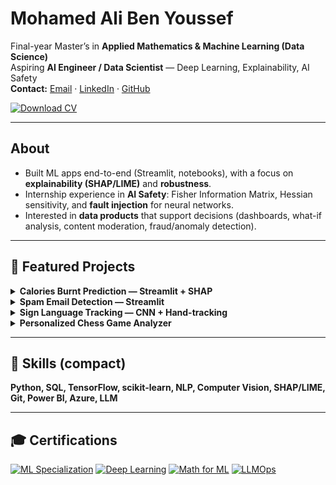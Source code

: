 # Mohamed Ali Ben Youssef

Final-year Master’s in **Applied Mathematics & Machine Learning (Data Science)**  
Aspiring **AI Engineer / Data Scientist** — Deep Learning, Explainability, AI Safety  
**Contact:** [Email](mailto:mohamedalibenyoussef345@gmail.com) · [LinkedIn](https://www.linkedin.com/in/mohamed-ali-ben-youssef-0039a5253/) · [GitHub](https://github.com/<Mohamed-ali2001>)

[![Download CV](https://img.shields.io/badge/CV-PDF-0e6e55)](cv/Mohamed_Ali_Ben_Youssef_CV.pdf)

---

## About
- Built ML apps end-to-end (Streamlit, notebooks), with a focus on **explainability (SHAP/LIME)** and **robustness**.  
- Internship experience in **AI Safety**: Fisher Information Matrix, Hessian sensitivity, and **fault injection** for neural networks.  
- Interested in **data products** that support decisions (dashboards, what-if analysis, content moderation, fraud/anomaly detection).

---

## 🚀 Featured Projects

<details>
<summary><b>Calories Burnt Prediction — Streamlit + SHAP</b></summary>

- Predicts calories burnt from biometric & activity data  
- **Explainability:** global & local SHAP, what-if sliders  
- Repo: https://github.com/<Mohamed-ali2001>/Calories-burnt-prediction  
<img src="assets/calories-app.png" width="500" alt="Calories app screenshot"/>

</details>

<details>
<summary><b>Spam Email Detection — Streamlit</b></summary>

- NLP classifier with precision/recall, keyword highlights  
- Repo: https://github.com/<Mohamed-ali2001>/mail_spam_prediction  
<img src="assets/spam-app.png" width="500" alt="Spam app screenshot"/>

</details>

<details>
<summary><b>Sign Language Tracking — CNN + Hand-tracking</b></summary>

- Real-time sign recognition (~90% acc.) via webcam  
- Repo: https://github.com/<Mohamed-ali2001>/Sign_langage_tracking  
<img src="assets/sign-tracking.png" width="500" alt="Sign tracking screenshot"/>

</details>

<details>
<summary><b>Personalized Chess Game Analyzer</b></summary>

- Parses PGN, labels moves (*blunder, mistake, best…*), DL model predicts next move  
- +200 Elo improvement from targeted practice  
- Repo: https://github.com/<Mohamed-ali2001>/Chessbot-me  
<img src="assets/chess-analyzer.png" width="500" alt="Chess analyzer screenshot"/>

</details>

---

## 🧰 Skills (compact)

**Python, SQL, TensorFlow, scikit-learn, NLP, Computer Vision, SHAP/LIME, Git, Power BI, Azure, LLM**

---

## 🎓 Certifications  

[![ML Specialization](https://img.shields.io/badge/Stanford-ML%20Specialization-0e6e55)](certificates/stanford-ml.pdf)
[![Deep Learning](https://img.shields.io/badge/Coursera-Deep%20Learning%20Specialization-0e6e55)](certificates/deep-learning.pdf)
[![Math for ML](https://img.shields.io/badge/Coursera-Mathematics%20for%20ML-0e6e55)](certificates/math-for-ml.pdf)
[![LLMOps](https://img.shields.io/badge/Specialization-LLMOps-0e6e55)](certificates/llmops.pdf)


